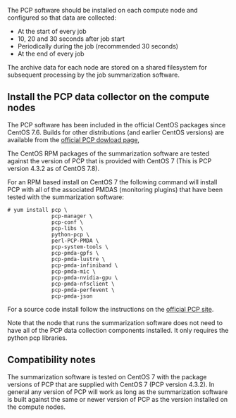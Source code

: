
The PCP software should be installed on each compute node and configured so
that data are collected:

* At the start of every job
* 10, 20 and 30 seconds after job start
* Periodically during the job (recommended 30 seconds)
* At the end of every job

The archive data for each node are stored on a shared filesystem for
subsequent processing by the job summarization software.

Install the PCP data collector on the compute nodes
-------------------------------------------

The PCP software has been included in the official CentOS packages since CentOS 7.6. Builds
for other distributions (and earlier CentOS versions) are available from the
[official PCP dowload page](https://pcp.io/download.html),

The CentOS RPM packages of the summarization software are tested against the version of PCP
that is provided with CentOS 7 (This is PCP version 4.3.2 as of CentOS 7.8).

For an RPM based install on CentOS 7 the following command will install PCP with
all of the associated PMDAS (monitoring plugins) that have been tested with the
summarization software:

    # yum install pcp \
                  pcp-manager \
                  pcp-conf \
                  pcp-libs \
                  python-pcp \
                  perl-PCP-PMDA \
                  pcp-system-tools \
                  pcp-pmda-gpfs \
                  pcp-pmda-lustre \
                  pcp-pmda-infiniband \
                  pcp-pmda-mic \
                  pcp-pmda-nvidia-gpu \
                  pcp-pmda-nfsclient \
                  pcp-pmda-perfevent \
                  pcp-pmda-json

For a source code install follow the instructions on the [official PCP site](https://pcp.io/docs/installation.html).

Note that the node that runs the summarization software does not need to have all of the
PCP data collection components installed. It only requires the python pcp libraries.

Compatibility notes
-------------------

The summarization software is tested on CentOS 7 with the package versions of PCP that
are supplied with CentOS 7 (PCP version 4.3.2). In general any version of PCP will work as long as the
summarization software is built against the same or newer version of PCP as the version
installed on the compute nodes.
